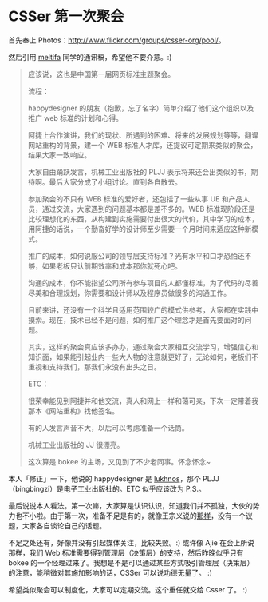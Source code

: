 # CSSer 第一次聚会

首先奉上 Photos：<http://www.flickr.com/groups/csser-org/pool/>。

然后引用 [meltifa][1] 同学的通讯稿，希望他不要介意。:)

> 应该说，这也是中国第一届网页标准主题聚会。
>
> 流程：
>
> happydesigner 的朋友（抱歉，忘了名字）简单介绍了他们这个组织以及推广 web 标准的计划和心得。
>
> 阿捷上台作演讲，我们的现状、所遇到的困难、将来的发展规划等等，翻译网站重构的背景，建一个 WEB 标准人才库，还提议可定期来类似的聚会，结果大家一致响应。
>
> 大家自由踊跃发言，机械工业出版社的 PLJJ 表示将来还会出类似的书，期待啊。最后大家分成了小组讨论。直到各自散去。
>
> 参加聚会的不只有 WEB 标准的爱好者，还包括了一些从事 UE 和产品人员，通过交流，大家遇到的问题基本都是差不多的。WEB 标准现阶段还是比较理想化的东西，从构建到实施需要付出很大的代价，其中学习的成本，用阿捷的话说，一个勤奋好学的设计师至少需要一个月时间来适应这种新模式。
>
> 推广的成本，如何说服公司的领导层支持标准？光有水平和口才恐怕还不够，如果老板只认前期效率和成本那你就死心吧。
>
> 沟通的成本，你不能指望公司所有参与项目的人都懂标准，为了代码的尽善尽美和合理规划，你需要和设计师以及程序员做很多的沟通工作。
>
> 目前来讲，还没有一个科学且适用范围较广的模式供参考，大家都在实践中摸索。现在，技术已经不是问题，如何推广这个理念才是首先要面对的问题。
>
> 其实，这样的聚会真应该多办办，通过聚会大家相互交流学习，增强信心和知识面，如果能引起业内一些大人物的注意就更好了，无论如何，老板们不重视和支持我们，那我们永没有出头之日。
>
> ETC：
>
> 很荣幸能见到阿捷并和他交流，真人和网上一样和蔼可亲，下次一定带着我那本《网站重构》找他签名。
>
> 有的人发言声音不大，以后可以考虑准备一个话筒。
>
> 机械工业出版社的 JJ 很漂亮。
>
> 这次算是 bokee 的主场，又见到了不少老同事。怀念怀念~

本人「修正」一下，他说的 happydesigner 是 [lukhnos][2]，那个 PLJJ（bingbingzi）是电子工业出版社的。ETC 似乎应该改为 P.S.。

最后说说本人看法。第一次嘛，大家算是认识认识，知道我们并不孤独，大伙的势力也不小啦。由于第一次，准备不足是有的，就像王宗义说的[那样][3]，没有一个议题，大家各自谈论自己的话题。

不足之处还有，好像并没有引起媒体关注，比较失败。:) 或许像 Ajie 在会上所说那样，我们 Web 标准需要得到管理层（决策层）的支持，然后昨晚似乎只有 bokee 的一个经理过来了。我想是不是可以通过某些方式吸引管理层（决策层）的注意，能稍微对其施加影响的话，CSSer 可以说功德无量了。 :)

希望类似聚会可以制度化，大家可以定期交流。这个重任就交给 Csser 了。 :)

[1]: http://my.opera.com/tifa/blog/show.dml/237324
[2]: http://lukhnos.org
[3]: http://www.uuki.com/blog/index.php?2006/04/28/129-csser
